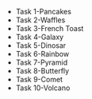 <ul>
    <li>Task 1-Pancakes</li>
    <li>Task 2-Waffles</li>
    <li>Task 3-French Toast</li>
    <li>Task 4-Galaxy</li>
    <li>Task 5-Dinosar</li>
    <li>Task 6-Rainbow</li>
    <li>Task 7-Pyramid</li>
    <li>Task 8-Butterfly</li>
    <li>Task 9-Comet</li>
    <li>Task 10-Volcano</li>
</ul>